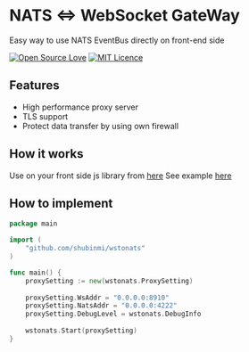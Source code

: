 # NATS <=> WebSocket GateWay

Easy way to use NATS EventBus directly on front-end side

[![Open Source Love](https://badges.frapsoft.com/os/v2/open-source.svg?v=103)](https://github.com/shubinmi/salesforce-bulk-api) [![MIT Licence](https://badges.frapsoft.com/os/mit/mit.svg?v=103)](https://opensource.org/licenses/mit-license.php) 

## Features
- High performance proxy server
- TLS support
- Protect data transfer by using own firewall

## How it works

Use on your front side js library from [here](https://github.com/isobit/websocket-nats)
See example [here](https://github.com/shubinmi/wstonats/tree/master/example)

## How to implement

```go
package main

import (
	"github.com/shubinmi/wstonats"
)

func main() {
	proxySetting := new(wstonats.ProxySetting)
	
	proxySetting.WsAddr = "0.0.0.0:8910"
	proxySetting.NatsAddr = "0.0.0.0:4222"
	proxySetting.DebugLevel = wstonats.DebugInfo
    
	wstonats.Start(proxySetting)
}
```
